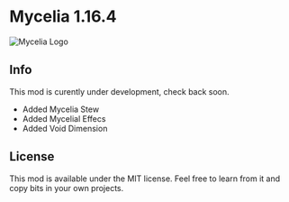 # Mycelia 1.16.4

![Mycelia Logo](https://raw.githubusercontent.com/Mortimyrrh/Mycelia/master/src/main/resources/assets/mycelia/logo.png)

## Info

This mod is curently under development, check back soon.
- Added Mycelia Stew
- Added Mycelial Effecs
- Added Void Dimension


## License

This mod is available under the MIT license. Feel free to learn from it and copy bits in your own projects.
